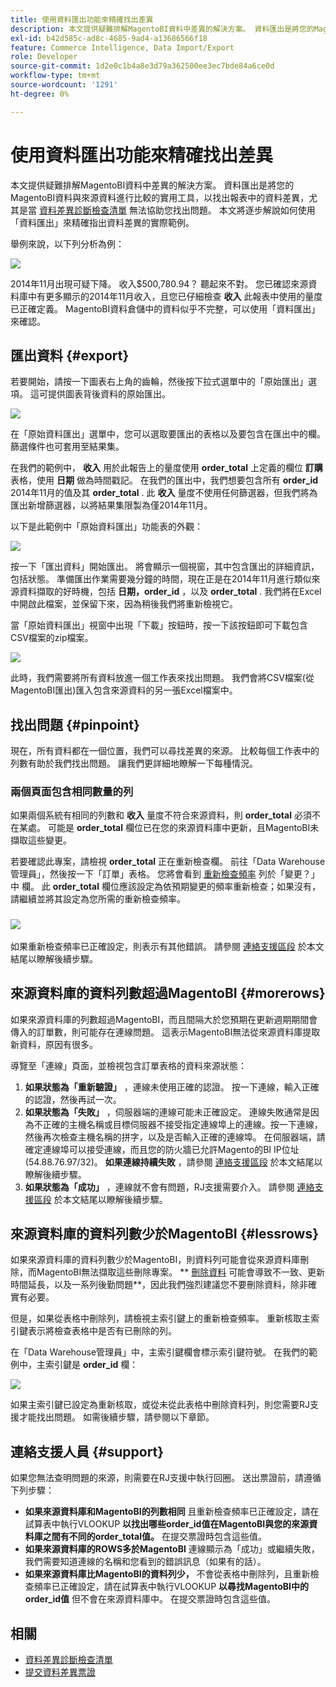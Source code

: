 ```yaml
---
title: 使用資料匯出功能來精確找出差異
description: 本文提供疑難排解MagentoBI資料中差異的解決方案。 資料匯出是將您的MagentoBI資料與來源資料進行比較的實用工具，以找出報告中的資料差異，尤其是當[資料差異診斷檢查清單](/help/troubleshooting/miscellaneous/diagnosing-a-data-discrepancy.md)無法協助您找出問題時。 本文將逐步解說如何使用「資料匯出」來精確指出資料差異的實際範例。
exl-id: b42d585c-ad8c-4685-9ad4-a13686566f18
feature: Commerce Intelligence, Data Import/Export
role: Developer
source-git-commit: 1d2e0c1b4a8e3d79a362500ee3ec7bde84a6ce0d
workflow-type: tm+mt
source-wordcount: '1291'
ht-degree: 0%

---
```


# 使用資料匯出功能來精確找出差異

本文提供疑難排解MagentoBI資料中差異的解決方案。 資料匯出是將您的MagentoBI資料與來源資料進行比較的實用工具，以找出報表中的資料差異，尤其是當 [資料差異診斷檢查清單](/help/troubleshooting/miscellaneous/diagnosing-a-data-discrepancy.md) 無法協助您找出問題。 本文將逐步解說如何使用「資料匯出」來精確指出資料差異的實際範例。

舉例來說，以下列分析為例：

![](assets/Exports_Discrepancies_1.png)

2014年11月出現可疑下降。 收入$500,780.94？ 聽起來不對。 您已確認來源資料庫中有更多顯示的2014年11月收入，且您已仔細檢查 **收入** 此報表中使用的量度已正確定義。 MagentoBI資料倉儲中的資料似乎不完整，可以使用「資料匯出」來確認。

## 匯出資料 {#export}

若要開始，請按一下圖表右上角的齒輪，然後按下拉式選單中的「原始匯出」選項。 這可提供圖表背後資料的原始匯出。

![](assets/Export_Discrepancies_5.gif)

在「原始資料匯出」選單中，您可以選取要匯出的表格以及要包含在匯出中的欄。 篩選條件也可套用至結果集。

在我們的範例中， **收入** 用於此報告上的量度使用 **order\_total** 上定義的欄位 **訂購** 表格，使用 **日期** 做為時間戳記。 在我們的匯出中，我們想要包含所有 **order\_id** 2014年11月的值及其 **order\_total** . 此 **收入** 量度不使用任何篩選器，但我們將為匯出新增篩選器，以將結果集限製為僅2014年11月。

以下是此範例中「原始資料匯出」功能表的外觀：

![](assets/Exports_Discrepancies_2.png)

按一下「匯出資料」開始匯出。 將會顯示一個視窗，其中包含匯出的詳細資訊，包括狀態。 準備匯出作業需要幾分鐘的時間，現在正是在2014年11月進行類似來源資料擷取的好時機，包括 **日期，order\_id** ，以及 **order\_total** . 我們將在Excel中開啟此檔案，並保留下來，因為稍後我們將重新檢視它。

當「原始資料匯出」視窗中出現「下載」按鈕時，按一下該按鈕即可下載包含CSV檔案的zip檔案。

![](assets/Export_Discrepancies_6.png)

此時，我們需要將所有資料放進一個工作表來找出問題。 我們會將CSV檔案(從MagentoBI匯出)匯入包含來源資料的另一張Excel檔案中。

## 找出問題 {#pinpoint}

現在，所有資料都在一個位置，我們可以尋找差異的來源。 比較每個工作表中的列數有助於我們找出問題。 讓我們更詳細地瞭解一下每種情況。

### 兩個頁面包含相同數量的列

如果兩個系統有相同的列數和 **收入** 量度不符合來源資料，則 **order\_total** 必須不在某處。 可能是 **order\_total** 欄位已在您的來源資料庫中更新，且MagentoBI未擷取這些變更。

若要確認此專案，請檢視 **order\_total** 正在重新檢查欄。 前往「Data Warehouse管理員」，然後按一下「訂單」表格。 您將會看到 [重新檢查頻率](https://experienceleague.adobe.com/docs/commerce-business-intelligence/mbi/analyze/warehouse-manager/cfg-data-rechecks.html) 列於「變更？」中 欄。 此 **order\_total** 欄位應該設定為依預期變更的頻率重新檢查；如果沒有，請繼續並將其設定為您所需的重新檢查頻率。

### ![](assets/Export_Discrepancies_4.gif)

如果重新檢查頻率已正確設定，則表示有其他錯誤。 請參閱 [連絡支援區段](#support) 於本文結尾以瞭解後續步驟。

## 來源資料庫的資料列數超過MagentoBI {#morerows}

如果來源資料庫的列數超過MagentoBI，而且間隔大於您預期在更新週期期間會傳入的訂單數，則可能存在連線問題。 這表示MagentoBI無法從來源資料庫提取新資料，原因有很多。

導覽至「連線」頁面，並檢視包含訂單表格的資料來源狀態：

1. **如果狀態為「重新驗證」** ，連線未使用正確的認證。 按一下連線，輸入正確的認證，然後再試一次。
1. **如果狀態為「失敗」** ，伺服器端的連線可能未正確設定。 連線失敗通常是因為不正確的主機名稱或目標伺服器不接受指定連線埠上的連線。按一下連線，然後再次檢查主機名稱的拼字，以及是否輸入正確的連線埠。 在伺服器端，請確定連線埠可以接受連線，而且您的防火牆已允許Magento的BI IP位址(54.88.76.97/32)。 **如果連線持續失敗** ，請參閱 [連絡支援區段](#support) 於本文結尾以瞭解後續步驟。
1. **如果狀態為「成功」** ，連線就不會有問題，RJ支援需要介入。 請參閱 [連絡支援區段](#support) 於本文結尾以瞭解後續步驟。

## 來源資料庫的資料列數少於MagentoBI {#lessrows}

如果來源資料庫的資料列數少於MagentoBI，則資料列可能會從來源資料庫刪除，而MagentoBI無法擷取這些刪除專案。 ** [刪除資料](https://experienceleague.adobe.com/docs/commerce-business-intelligence/mbi/best-practices/data/opt-db-analysis.html) 可能會導致不一致、更新時間延長，以及一系列後勤問題**，因此我們強烈建議您不要刪除資料，除非確實有必要。

但是，如果從表格中刪除列，請檢視主索引鍵上的重新檢查頻率。 重新核取主索引鍵表示將檢查表格中是否有已刪除的列。

在「Data Warehouse管理員」中，主索引鍵欄會標示索引鍵符號。 在我們的範例中，主索引鍵是 **order\_id** 欄：

![](assets/Export_Discrepancies_3.png)

如果主索引鍵已設定為重新核取，或從未從此表格中刪除資料列，則您需要RJ支援才能找出問題。 如需後續步驟，請參閱以下章節。

## 連絡支援人員 {#support}

如果您無法查明問題的來源，則需要在RJ支援中執行回圈。 送出票證前，請遵循下列步驟：

* **如果來源資料庫和MagentoBI的列數相同** 且重新檢查頻率已正確設定，請在試算表中執行VLOOKUP **以找出哪些order\_id值在MagentoBI與您的來源資料庫之間有不同的order\_total值。** 在提交票證時包含這些值。
* **如果來源資料庫的ROWS多於MagentoBI** 連線顯示為「成功」或繼續失敗，我們需要知道連線的名稱和您看到的錯誤訊息（如果有的話）。
* **如果來源資料庫比MagentoBI的資料列少，** 不會從表格中刪除列，且重新檢查頻率已正確設定，請在試算表中執行VLOOKUP **以尋找MagentoBI中的order\_id值** 但不會在來源資料庫中。 在提交票證時包含這些值。

## 相關

* [資料差異診斷檢查清單](/help/troubleshooting/miscellaneous/diagnosing-a-data-discrepancy.md)
* [提交資料差異票證](https://support.magento.com/hc/en-us/articles/360016506472-Submitting-a-data-discrepancy-ticket)

